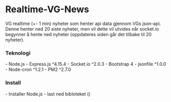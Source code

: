 # Realtime-VG-News
VG realtime (+- 1 min) nyheter som henter api data gjennom VGs json-api. Denne henter ned 20 siste nyheter, men vil dette vil utvides når socket.io begynner å hente ned nyheter (oppdateres siden går det tilbake til 20 nyheter).

<h3>Teknologi</h3>
- Node.js
- Express.js ^4.15.4
- Socket.io ^2.0.3
- Bootstrap 4
- jsonfile ^1.0.0
- Node-cron ^1.2.1
- PM2 ^2.7.0

<h3>Install</h3>
- Installer Node.js
- last ned bibloteket ()
